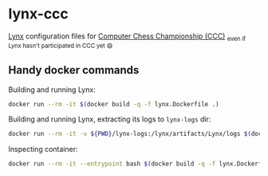 # lynx-ccc

[Lynx](https://github.com/lynx-chess/Lynx) configuration files for [Computer Chess Championship (CCC)](https://www.chess.com/computer-chess-championship)
<sub>even if Lynx hasn't participated in CCC yet 😄</sub>

## Handy docker commands

Building and running Lynx:

```bash
docker run --rm -it $(docker build -q -f lynx.Dockerfile .)
```

Building and running Lynx, extracting its logs to `lynx-logs` dir:

```bash
docker run --rm -it -v ${PWD}/lynx-logs:/lynx/artifacts/Lynx/logs $(docker build -q -f lynx.Dockerfile .)
```

Inspecting container:

```bash
docker run --rm -it --entrypoint bash $(docker build -q -f lynx.Dockerfile .)
```

